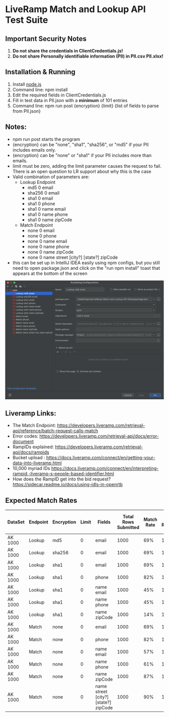 # LiveRamp Match and Lookup API Test Suite

## Important Security Notes

1. **Do not share the credentials in ClientCredentials.js!**
2. **Do not share Personally identifiable information (PII) in PII.csv PII.xlsx!**

## Installation & Running

1. Install [node.js](https://nodejs.org/en/)
2. Command line: npm install
3. Edit the required fields in ClientCredentials.js 
4. Fill in test data in PII.json with a **minimum** of 101 entries
5. Command line: npm run post {encryption} {limit} {list of fields to parse from PII.json}

## Notes:

- npm run post starts the program
- {encryption} can be "none", "sha1", "sha256", or "md5" if your PII includes emails only. 
- {encryption} can be "none" or "sha1" if your PII includes more than emails.
- limit must be zero, adding the limit parameter causes the request to fail. There is an open question to LR support about why this is the case
- Valid combination of parameters are:
  - Lookup Endpoint
    - md5 0 email
    - sha256 0 email
    - sha1 0 email
    - sha1 0 phone
    - sha1 0 name email
    - sha1 0 name phone
    - sha1 0 name zipCode
  - Match Endpoint
    - none 0 email
    - none 0 phone
    - none 0 name email
    - none 0 name phone
    - none 0 name zipCode
    - none 0 name street [city?] [state?] zipCode
- this can be set up in IntelliJ IDEA easily using npm configs, but you still need to open package.json and click on the "run npm install" toast that appears at the bottom of the screen

![IDEA](idea.png)

## Liveramp Links:

- The Match Endpoint: https://developers.liveramp.com/retrieval-api/reference/batch-request-calls-match
- Error codes: https://developers.liveramp.com/retrieval-api/docs/error-document
- RampIDs explained: https://developers.liveramp.com/retrieval-api/docs/rampids
- Bucket upload : https://docs.liveramp.com/connect/en/getting-your-data-into-liveramp.html
- 10,000 myriad IDs https://docs.liveramp.com/connect/en/interpreting-rampid,-liveramp-s-people-based-identifier.html
- How does the RampID get into the bid request? https://sidecar.readme.io/docs/using-idls-in-openrtb

## Expected Match Rates

| DataSet     | Endpoint | Encryption | Limit | Fields                                   | Total Rows Submitted | Match Rate | Total Results | Total HTTP 200 Results | Total HTTP 4xx Results | Derived RampIDs Returned | Maintained RampIDs Returned |
| ----------- | -------- | ---------- | ----- | ---------------------------------------- | -------------------- | ---------- | ------------- | ---------------------- | ---------------------- | ------------------------ | --------------------------- |
| AK 1000     | Lookup   | md5        | 0     | email                                    | 1000                 | 69%        | 1000          | 1000                   | 0                      | 310                      | 690                         |
| AK 1000     | Lookup   | sha256     | 0     | email                                    | 1000                 | 69%        | 1000          | 1000                   | 0                      | 310                      | 690                         |
| AK 1000     | Lookup   | sha1       | 0     | email                                    | 1000                 | 69%        | 1000          | 1000                   | 0                      | 310                      | 690                         |
| AK 1000     | Lookup   | sha1       | 0     | phone                                    | 1000                 | 82%        | 1000          | 1000                   | 0                      | 176                      | 824                         |
| AK 1000     | Lookup   | sha1       | 0     | name email                               | 1000                 | 45%        | 1000          | 1000                   | 0                      | 548                      | 452                         |
| AK 1000     | Lookup   | sha1       | 0     | name phone                               | 1000                 | 45%        | 1000          | 1000                   | 0                      | 547                      | 453                         |
| AK 1000     | Lookup   | sha1       | 0     | name zipCode                             | 1000                 | 14%        | 1000          | 1000                   | 0                      | 855                      | 145                         |
| AK 1000     | Match    | none       | 0     | email                                    | 1000                 | 69%        | 1000          | 1000                   | 0                      | 310                      | 690                         |
| AK 1000     | Match    | none       | 0     | phone                                    | 1000                 | 82%        | 1000          | 1000                   | 0                      | 178                      | 822                         |
| AK 1000     | Match    | none       | 0     | name email                               | 1000                 | 57%        | 1000          | 1000                   | 0                      | 260                      | 574                         |
| AK 1000     | Match    | none       | 0     | name phone                               | 1000                 | 61%        | 1000          | 1000                   | 0                      | 137                      | 606                         |
| AK 1000     | Match    | none       | 0     | name zipCode                             | 1000                 | 87%        | 1000          | 1000                   | 0                      | 118                      | 869                         |
| AK 1000     | Match    | none       | 0     | name street \[city?\] \[state?\] zipCode | 1000                 | 90%        | 1000          | 1000                   | 0                      | 96                       | 903                         |